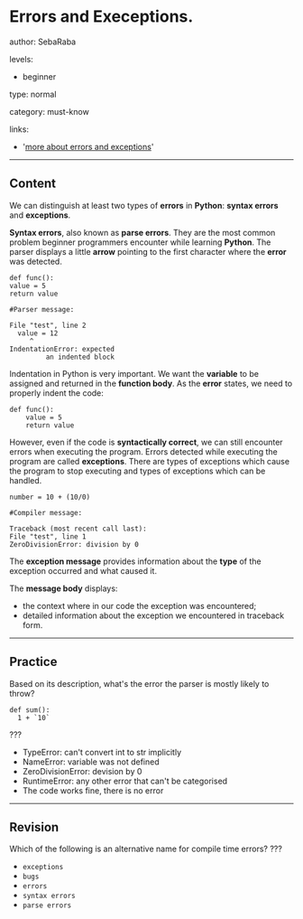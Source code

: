 # Errors and Execeptions.
author: SebaRaba

levels:

  - beginner

type: normal

category: must-know

links:

  - '[more about errors and exceptions](http://www.python-course.eu/python3_exception_handling.php)'

---
## Content

We can distinguish at least two types of **errors** in **Python**: **syntax errors** and **exceptions**.

**Syntax errors**, also known as **parse errors**. They are the most common problem beginner programmers encounter while learning **Python**. The parser displays a little **arrow** pointing to the first character where the **error** was detected.

```
def func():
value = 5
return value

#Parser message:

File "test", line 2
  value = 12
     ^
IndentationError: expected
         an indented block
```

Indentation in Python is very important. We want the **variable** to be assigned and returned in the **function body**. As the **error** states, we need to properly indent the code:

```
def func():
    value = 5
    return value
```

However, even if the code is **syntactically correct**, we can still encounter errors when executing the program. Errors detected while executing the program are called **exceptions**. There are types of exceptions which cause the program to stop executing and types of exceptions which can be handled.

```
number = 10 + (10/0)

#Compiler message:

Traceback (most recent call last):
File "test", line 1
ZeroDivisionError: division by 0
```

The **exception message** provides information about the **type** of the exception occurred and what caused it.

The **message body** displays:
- the context where in our code the exception was encountered;
- detailed information about the exception we encountered in traceback form.

---
## Practice

Based on its description, what's the error the parser is mostly likely to throw?
```
def sum():
  1 + `10`
```
???

* TypeError: can't convert int to str implicitly
* NameError: variable was not defined
* ZeroDivisionError: devision by 0
* RuntimeError: any other error that can't be categorised
* The code works fine, there is no error

---
## Revision

Which of the following is an alternative name for compile time errors?
???

* `exceptions`
* `bugs`
* `errors`
* `syntax errors`
* `parse errors`
